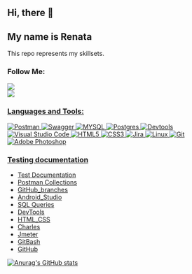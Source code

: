 ## Hi, there :wave:

## My name is Renata

This repo represents my skillsets.

### Follow Me:

<div><a href="https://www.linkedin.com/in/renata-cherniavska/"><img src="https://img.shields.io/badge/LinkedIn-0077B5?style=for-the-badge&logo=linkedin&logoColor=white"> 
</div>
<div><a href="https://drive.google.com/file/d/1FAJNuPd6ne0EcQqBFOtm4LIBKs0Zxuer/view?usp=share_link"><img src="https://user-images.githubusercontent.com/93192847/183036594-a6a9ee74-0138-4149-b530-5c8500587a34.png"/> 
</div>
           
### Languages and Tools:

![Postman](https://img.shields.io/badge/Postman-F26B3A?style=for-the-badge&logo=postman&logoColor=FFFFFF)
![Swagger](https://img.shields.io/badge/-Swagger-%234ea94b?style=for-the-badge&logo=swagger&logoColor=white)
![MYSQL](https://img.shields.io/badge/MYSQL-213644?style=for-the-badge&logo=mysql&logoColor=fff)
![Postgres](https://img.shields.io/badge/postgres-%23316192.svg?style=for-the-badge&logo=postgresql&logoColor=white)
![Devtools](https://img.shields.io/badge/Devtools-213644?style=for-the-badge&logo=css&logoColor=FFFFFF)
![Visual Studio Code](https://img.shields.io/badge/Visual%20Studio%20Code-0078d7.svg?style=for-the-badge&logo=visual-studio-code&logoColor=white)
![HTML5](https://img.shields.io/badge/html5-F26B3A.svg?style=for-the-badge&logo=html5&logoColor=white)
![CSS3](https://img.shields.io/badge/css3-%23316192.svg?style=for-the-badge&logo=css3&logoColor=white)
![Jira](https://img.shields.io/badge/jira-%23316192.svg?style=for-the-badge&logo=jira&logoColor=white)
![Linux](https://img.shields.io/badge/Linux-FCC624?style=for-the-badge&logo=linux&logoColor=black)
![Git](https://img.shields.io/badge/git-F26B3A.svg?style=for-the-badge&logo=git&logoColor=white)
![Adobe Photoshop](https://img.shields.io/badge/adobe%20photoshop-213644.svg?style=for-the-badge&logo=adobe%20photoshop&logoColor=white)

### Testing documentation

- [Test Documentation](https://github.com/renesens/Test_Documentation)
- [Postman Collections](https://github.com/renesens/Postman)
- [GitHub_branches](https://github.com/renesens/GitHub_branches)
- [Android_Studio](https://github.com/renesens/Android_Studio)
- [SQL Queries](https://github.com/renesens/SQL)
- [DevTools](https://github.com/renesens/Devtools)
- [HTML_CSS](https://github.com/renesens/HTML_CSS)
- [Charles](https://github.com/renesens/Charles)
- [Jmeter](https://github.com/renesens/Jmeter)
- [GitBash](https://github.com/renesens/GitBash)
- [GitHub](https://github.com/renesens/GitHub_branches)

[![Anurag's GitHub stats](https://github-readme-stats.vercel.app/api?username=renesens&show_icons=true)](https://github-readme-stats.vercel.app/api?username=renesens)
